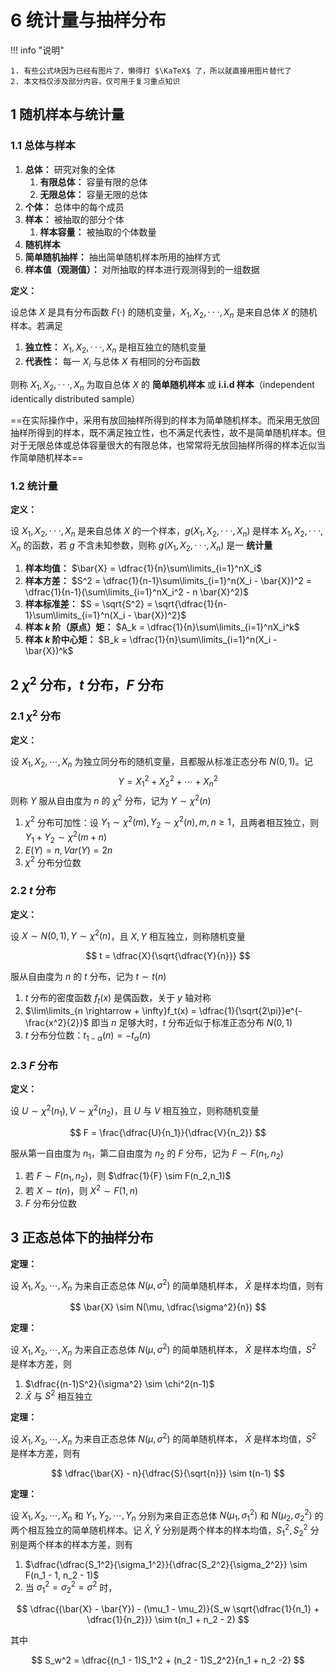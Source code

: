 # 6 统计量与抽样分布

<!-- !!! tip "说明"

    此文档正在更新中…… -->

!!! info "说明"

    1. 有些公式块因为已经有图片了，懒得打 $\KaTeX$ 了，所以就直接用图片替代了
    2. 本文档仅涉及部分内容，仅可用于复习重点知识

## 1 随机样本与统计量

### 1.1 总体与样本

1. **总体：** 研究对象的全体
      1. **有限总体：** 容量有限的总体
      2. **无限总体：** 容量无限的总体
2. **个体：** 总体中的每个成员
3. **样本：** 被抽取的部分个体
      1. **样本容量：** 被抽取的个体数量
4. **随机样本**
5. **简单随机抽样：** 抽出简单随机样本所用的抽样方式
6. **样本值（观测值）：** 对所抽取的样本进行观测得到的一组数据

**定义：**

设总体 $X$ 是具有分布函数 $F(·)$ 的随机变量，$X_1,X_2,···,X_n$ 是来自总体 $X$ 的随机样本。若满足

1. **独立性：** $X_1,X_2,···,X_n$ 是相互独立的随机变量
2. **代表性：** 每一 $X_i$ 与总体 $X$ 有相同的分布函数

则称 $X_1,X_2,···,X_n$ 为取自总体 $X$ 的 **简单随机样本** 或 **i.i.d 样本**（independent identically distributed sample）

==在实际操作中，采用有放回抽样所得到的样本为简单随机样本。而采用无放回抽样所得到的样本，既不满足独立性，也不满足代表性，故不是简单随机样本。但对于无限总体或总体容量很大的有限总体，也常常将无放回抽样所得的样本近似当作简单随机样本==

### 1.2 统计量

**定义：**

设 $X_1,X_2,···,X_n$ 是来自总体 $X$ 的一个样本，$g(X_1,X_2,···,X_n)$ 是样本 $X_1,X_2,···,X_n$ 的函数，若 $g$ 不含未知参数，则称 $g(X_1,X_2,···,X_n)$ 是一 **统计量**

1. **样本均值：** $\bar{X} = \dfrac{1}{n}\sum\limits_{i=1}^nX_i$
2. **样本方差：** $S^2 = \dfrac{1}{n-1}\sum\limits_{i=1}^n(X_i - \bar{X})^2 = \dfrac{1}{n-1}(\sum\limits_{i=1}^nX_i^2 - n \bar{X}^2)$
3. **样本标准差：** $S = \sqrt{S^2} = \sqrt{\dfrac{1}{n-1}\sum\limits_{i=1}^n(X_i - \bar{X})^2}$
4. **样本 $k$ 阶（原点）矩：** $A_k = \dfrac{1}{n}\sum\limits_{i=1}^nX_i^k$
5. **样本 $k$ 阶中心矩：** $B_k = \dfrac{1}{n}\sum\limits_{i=1}^n(X_i - \bar{X})^k$

## 2 $\chi^2$ 分布，$t$ 分布，$F$ 分布

### 2.1 $\chi^2$ 分布

**定义：**

设 $X_1,X_2,\cdots,X_n$ 为独立同分布的随机变量，且都服从标准正态分布 $N(0,1)$。记
$$
Y = X_1^2 + X_2^2 + \cdots + X_n^2
$$
则称 $Y$ 服从自由度为 $n$ 的 $\chi^2$ 分布，记为 $Y \sim \chi^2(n)$

1. $\chi^2$ 分布可加性：设 $Y_1 \sim \chi^2(m), Y_2 \sim \chi^2(n), m, n \geqslant 1$，且两者相互独立，则 $Y_1 + Y_2 \sim \chi^2(m+n)$
2. $E(Y) = n, Var(Y) = 2n$
3. $\chi^2$ 分布分位数

### 2.2 $t$ 分布

**定义：**

设 $X \sim N(0,1), Y \sim \chi^2(n)$，且 $X,Y$ 相互独立，则称随机变量

$$
t = \dfrac{X}{\sqrt{\dfrac{Y}{n}}}
$$

服从自由度为 $n$ 的 $t$ 分布，记为 $t \sim t(n)$

1. $t$ 分布的密度函数 $f_t(x)$ 是偶函数，关于 $y$ 轴对称
2. $\lim\limits_{n \rightarrow + \infty}f_t(x) = \dfrac{1}{\sqrt{2\pi}}e^{-\frac{x^2}{2}}$ 即当 $n$ 足够大时，$t$ 分布近似于标准正态分布 $N(0,1)$
3. $t$ 分布分位数：$t_{1-\alpha}(n) = -t_\alpha(n)$

### 2.3 $F$ 分布

**定义：**

设 $U \sim \chi^2(n_1), V \sim \chi^2(n_2)$，且 $U$ 与 $V$ 相互独立，则称随机变量

$$
F = \frac{\dfrac{U}{n_1}}{\dfrac{V}{n_2}}
$$

服从第一自由度为 $n_1$，第二自由度为 $n_2$ 的 $F$ 分布，记为 $F \sim F(n_1,n_2)$

1. 若 $F \sim F(n_1,n_2)$，则 $\dfrac{1}{F} \sim F(n_2,n_1)$
2. 若 $X \sim t(n)$，则 $X^2 \sim F(1,n)$
3. $F$ 分布分位数

## 3 正态总体下的抽样分布

**定理：**

设 $X_1, X_2,\cdots, X_n$ 为来自正态总体 $N(\mu, \sigma^2)$ 的简单随机样本， $\bar{X}$ 是样本均值，则有

$$
\bar{X} \sim N(\mu, \dfrac{\sigma^2}{n})
$$

**定理：**

设 $X_1, X_2,\cdots, X_n$ 为来自正态总体 $N(\mu, \sigma^2)$ 的简单随机样本， $\bar{X}$ 是样本均值，$S^2$ 是样本方差，则

1. $\dfrac{(n-1)S^2}{\sigma^2} \sim \chi^2(n-1)$
2. $\bar{X}$ 与 $S^2$ 相互独立

**定理：**

设 $X_1, X_2,\cdots, X_n$ 为来自正态总体 $N(\mu, \sigma^2)$ 的简单随机样本， $\bar{X}$ 是样本均值，$S^2$ 是样本方差，则有

$$
\dfrac{\bar{X} - n}{\dfrac{S}{\sqrt{n}}} \sim t(n-1)
$$

**定理：**

设 $X_1, X_2,\cdots, X_n$ 和 $Y_1, Y_2,\cdots, Y_n$ 分别为来自正态总体 $N(\mu_1, \sigma_1^2)$ 和 $N(\mu_2, \sigma_2^2)$ 的两个相互独立的简单随机样本。记 $\bar{X},\bar{Y}$ 分别是两个样本的样本均值，$S_1^2, S_2^2$ 分别是两个样本的样本方差，则有

1. $\dfrac{\dfrac{S_1^2}{\sigma_1^2}}{\dfrac{S_2^2}{\sigma_2^2}} \sim F(n_1 - 1, n_2 - 1)$
2. 当 $\sigma_1^2 = \sigma_2^2 = \sigma^2$ 时，

$$
\dfrac{(\bar{X} - \bar{Y}) - (\mu_1 - \mu_2)}{S_w \sqrt{\dfrac{1}{n_1} + \dfrac{1}{n_2}}} \sim t(n_1 + n_2 - 2)
$$

其中

$$
S_w^2 = \dfrac{(n_1 - 1)S_1^2 + (n_2 - 1)S_2^2}{n_1 + n_2 -2}
$$

